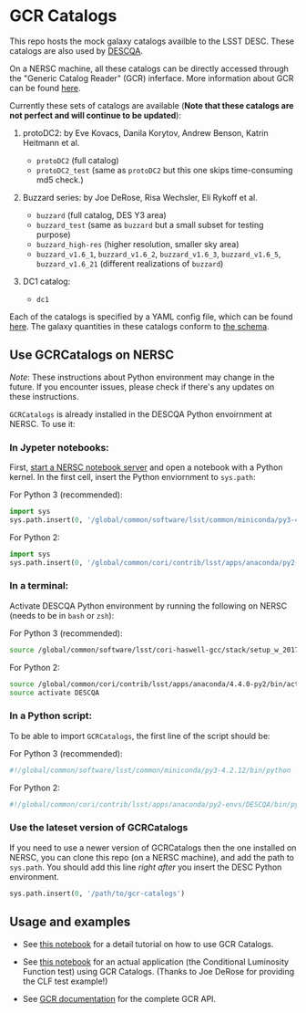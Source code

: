 # GCR Catalogs

This repo hosts the mock galaxy catalogs availble to the LSST DESC. These catalogs are also used by [DESCQA](https://github.com/LSSTDESC/descqa).

On a NERSC machine, all these catalogs can be directly accessed through the "Generic Catalog Reader" (GCR) inferface.
More information about GCR can be found [here](https://github.com/yymao/generic-catalog-reader).

Currently these sets of catalogs are available (**Note that these catalogs are not perfect and will continue to be updated**):

1. protoDC2: 
   by Eve Kovacs, Danila Korytov, Andrew Benson, Katrin Heitmann et al. 
   - `protoDC2` (full catalog)
   - `protoDC2_test` (same as `protoDC2` but this one skips time-consuming md5 check.)
   
2. Buzzard series: 
   by Joe DeRose, Risa Wechsler, Eli Rykoff et al.
   - `buzzard` (full catalog, DES Y3 area)
   - `buzzard_test` (same as `buzzard` but a small subset for testing purpose)
   - `buzzard_high-res` (higher resolution, smaller sky area)
   - `buzzard_v1.6_1`, `buzzard_v1.6_2`, `buzzard_v1.6_3`, `buzzard_v1.6_5`, `buzzard_v1.6_21` (different realizations of `buzzard`)
      
3. DC1 catalog: 
   - `dc1`

Each of the catalogs is specified by a YAML config file, which can be found [here](GCRCatalogs/catalog_configs). The galaxy quantities in these catalogs conform to [the schema](GCRCatalogs/SCHEMA.md).


## Use GCRCatalogs on NERSC

_Note_: These instructions about Python environment may change in the future. If you encounter issues, please check if there's any updates on these instructions.

`GCRCatalogs` is already installed in the DESCQA Python envoirnment at NERSC. To use it:

### In Jypeter notebooks:

First, [start a NERSC notebook server](https://jupyter-dev.nersc.gov) and open a notebook with a Python kernel. In the first cell, insert the Python enviornment to `sys.path`:

For Python 3 (recommended):
```python
import sys
sys.path.insert(0, '/global/common/software/lsst/common/miniconda/py3-4.2.12/lib/python3.6/site-packages')
```

For Python 2:
```python
import sys
sys.path.insert(0, '/global/common/cori/contrib/lsst/apps/anaconda/py2-envs/DESCQA/lib/python2.7/site-packages')
```

### In a terminal:

Activate DESCQA Python environment by running the following on NERSC (needs to be in `bash` or `zsh`):

For Python 3 (recommended):
```bash
source /global/common/software/lsst/cori-haswell-gcc/stack/setup_w_2017_46_py3_gcc6.sh
```

For Python 2:
```bash
source /global/common/cori/contrib/lsst/apps/anaconda/4.4.0-py2/bin/activate
source activate DESCQA
```

### In a Python script: 

To be able to import `GCRCatalogs`, the first line of the script should be:

For Python 3 (recommended):
```bash
#!/global/common/software/lsst/common/miniconda/py3-4.2.12/bin/python
```

For Python 2:
```bash
#!/global/common/cori/contrib/lsst/apps/anaconda/py2-envs/DESCQA/bin/python 
```

### Use the lateset version of GCRCatalogs

If you need to use a newer version of GCRCatalogs then the one installed on NERSC, you can clone this repo (on a NERSC machine), 
and add the path to `sys.path`. You should add this line *right after* you insert the DESC Python environment. 
```python
sys.path.insert(0, '/path/to/gcr-catalogs')
```

## Usage and examples

- See [this notebook](examples/GCRCatalogs%20Demo.ipynb) for a detail tutorial on how to use GCR Catalogs.

- See [this notebook](examples/CLF%20Test.ipynb) for an actual application (the Conditional  Luminosity Function test) using GCR Catalogs. (Thanks to Joe DeRose for providing the CLF test example!)

- See [GCR documentation](https://yymao.github.io/generic-catalog-reader/) for the complete GCR API.

